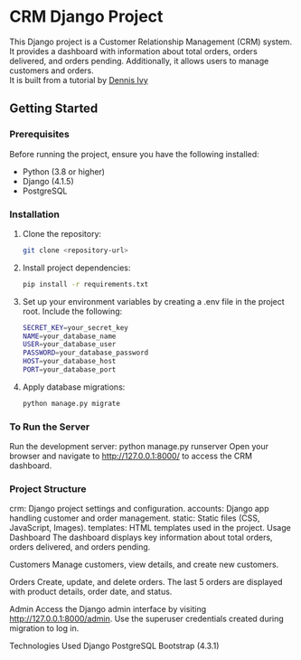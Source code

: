 # CRM Django Project

This Django project is a Customer Relationship Management (CRM) system. It provides a dashboard with information about total orders, orders delivered, and orders pending. Additionally, it allows users to manage customers and orders.
<br>
It is built from a tutorial by
[Dennis Ivy](https://www.youtube.com/playlist?list=PL-51WBLyFTg2vW-_6XBoUpE7vpmoR3ztO)

## Getting Started

### Prerequisites

Before running the project, ensure you have the following installed:

- Python (3.8 or higher)
- Django (4.1.5)
- PostgreSQL

### Installation

1. Clone the repository:

   ```bash
   git clone <repository-url>
   ```

2. Install project dependencies:

   ```bash
   pip install -r requirements.txt
   ```

3. Set up your environment variables by creating a .env file in the project root. Include the following:

   ```bash
   SECRET_KEY=your_secret_key
   NAME=your_database_name
   USER=your_database_user
   PASSWORD=your_database_password
   HOST=your_database_host
   PORT=your_database_port
   ```

4. Apply database migrations:

   ```bash
   python manage.py migrate
   ```

### To Run the Server

Run the development server:
python manage.py runserver
Open your browser and navigate to http://127.0.0.1:8000/ to access the CRM dashboard.

### Project Structure

crm: Django project settings and configuration.
accounts: Django app handling customer and order management.
static: Static files (CSS, JavaScript, Images).
templates: HTML templates used in the project.
Usage
Dashboard
The dashboard displays key information about total orders, orders delivered, and orders pending.

Customers
Manage customers, view details, and create new customers.

Orders
Create, update, and delete orders. The last 5 orders are displayed with product details, order date, and status.

Admin
Access the Django admin interface by visiting http://127.0.0.1:8000/admin. Use the superuser credentials created during migration to log in.

Technologies Used
Django
PostgreSQL
Bootstrap (4.3.1)
